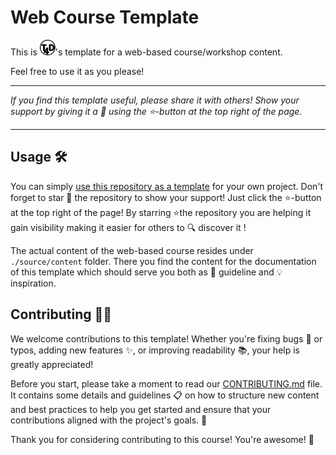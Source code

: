 # Web Course Template

This is <img src="./source/_static/T4D_logo_bw.svg" alt="T4D" width="25" height="25">'s template for a web-based
course/workshop content.

Feel free to use it as you please!

---

_If you find this template useful, please share it with others! Show your support by giving it a 🌟 using the ⭐-button at the top right of the page._

---

## Usage 🛠️

You can simply [use this repository as a template](https://github.com/new?template_name=web-course-template&template_owner=t4d-gmbh) for your own project.
Don't forget to star 🌟 the repository to show your support! Just click the ⭐-button at the top right of the page!
By starring ⭐the repository you are helping it gain visibility making it easier for others to 🔍 discover it !

The actual content of the web-based course resides under `./source/content` folder.
There you find the content for the documentation of this template which should serve you both as 🧭 guideline and 💡 inspiration.


<!-- include-upper -->

## Contributing 🤝🎉

We welcome contributions to this template!
Whether you're fixing bugs 🐛 or typos, adding new features ✨, or improving readability 📚, your help is greatly appreciated!

Before you start, please take a moment to read our [CONTRIBUTING.md](CONTRIBUTING.md) file.
It contains some details and guidelines 📋 on how to structure new content and best practices to help you get started and ensure that your contributions aligned with the project's goals. 🚀

Thank you for considering contributing to this course! You're awesome! 🌟
